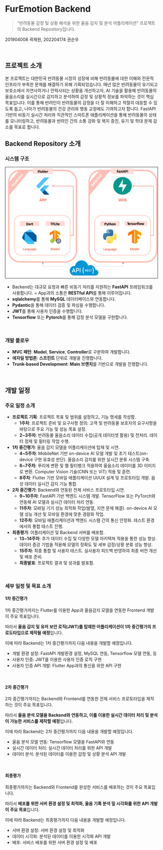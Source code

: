# FurEmotion Backend

> "반려동물 감정 및 상황 해석을 위한 울음 감지 및 분석 어플리케이션" 프로젝트의 Backend Repository입니다.

201904008 곽재원, 202204174 권순우

<br>

## 프로젝트 소개

본 프로젝트는 대한민국 반려동물 시장의 성장에 비해 반려동물에 대한 이해와 전문적 인프라가 부족한 문제를 해결하기 위해 기획되었습니다. 매년 많은 반려동물이 유기되고 보호소에서 자연사하거나 안락사되는 상황을 개선하고자, AI 기술을 활용해 반려동물의 울음소리를 실시간으로 감지하고 분석하여 감정 및 상황적 정보를 파악하는 것이 핵심 목표입니다. 이를 통해 반려인이 반려동물의 감정을 더 잘 이해하고 적절히 대응할 수 있도록 돕고, 나아가 반려동물의 건강 관리와 행동 교정에도 기여하고자 합니다. FastAPI 기반의 비동기 실시간 처리와 직관적인 스마트폰 애플리케이션을 통해 반려동물의 상태를 모니터링하고, 반려동물과 반려인 간의 소통 강화 및 복지 증진, 유기 및 학대 문제 감소를 목표로 합니다.

## Backend Repository 소개

### 시스템 구조

![시스템 구조](https://raw.githubusercontent.com/FurEmotion/FurEmotion-Backend/refs/heads/main/static/system_architecture.png)

- Backend는 대규모 요청과 빠른 비동기 처리를 지원하는 **FastAPI** 프레임워크를 사용합니다.
  = App과의 소통은 **RESTful API**를 통해 이루어집니다.
- **sqlalchemy**를 통해 **MySQL** 데이터베이스와 연동합니다.
- **Pydantic**을 통해 데이터 검증 및 파싱을 수행합니다.
- **JWT**를 통해 사용자 인증을 수행합니다.
- **Tensorflow** 또는 **Pytorch**를 통해 감정 분석 모델을 구현합니다.

<br>

### 개발 플로우

- **MVC 패턴**: **Model**, **Service**, **Controller**로 구분하여 개발합니다.
- **에자일 방법론**: **스프린트** 단위로 개발을 진행합니다.
- **Trunk-based Development**: **Main 브랜치**를 기반으로 개발을 진행합니다.

<br>

## 개발 일정

### 주요 일정 소개

- **프로젝트 기획**: 프로젝트 목표 및 범위를 설정하고, 기능 명세를 작성함.
  - **1주차**: 프로젝트 준비 및 요구사항 정의: 고객 및 반려동물 보호자의 요구사항을 바탕으로 주요 기능 및 성능 목표 설정.
  - **2~3주차**: 반려동물 울음소리 데이터 수집(공개 데이터셋 활용) 및 전처리. 데이터 정제 및 필터링 작업 수행.
- **1차 중간평가**: 울음 감지 모델을 어플리케이션에 탑재 및 시연.
  - **4~5주차**: MobileNet 기반 on-device AI 모델 개발 및 초기 테스트(on-device 구현 유효성 판단). 울음소리 감지를 위한 실시간 분류 시스템 구축.
  - **6~7주차**: 푸리에 변환 및 멜 필터뱅크 적용하여 울음소리 데이터를 3D 이미지로 변환. Computer Vision 기술(CNN 또는 ViT) 적용 및 훈련.
  - **8주차**: Flutter 기반 모바일 애플리케이션 UI/UX 설계 및 프로토타입 개발. 음성 데이터 실시간 감지 기능 통합.
- **2차 중간평가**: Backend와 연동된 전체 서비스 프로토타입 시연.
  - **9~10주차**: FastAPI 기반 백엔드 시스템 개발. TensorFlow 또는 PyTorch와 연동해 AI 모델과 실시간 데이터 처리 연동.
  - **11주차**: 모바일 기기 성능 최적화 작업(발열, 지연 문제 해결). on-device AI 모델 성능 개선 및 모바일 환경에 맞춘 경량화 작업.
  - **12주차**: 모바일 애플리케이션과 백엔드 시스템 간의 통신 안정화. 테스트 환경에서의 통합 테스트 진행.
- **최종평가**: 어플리케이션 및 Backend 서버를 배포함.
  - **13~14주차**: 추가 데이터 수집 및 다양한 모델 아키텍쳐 적용을 통한 성능 향상. 데이터 증강 기법을 적용해 모델의 정확도 및 세부 감정/상황 분류 성능 향상.
  - **15주차**: 최종 통합 및 사용자 테스트. 실사용자 피드백 반영하여 최종 버전 개선 및 배포 준비.
  - **최종발표**: 프로젝트 결과 및 성과를 발표함.

<br>

### 세부 일정 및 목표 소개

#### 1차 중간평가

1차 중간평가까지는 Flutter를 이용한 App과 울음감지 모델을 연동한 Frontend 개발이 주요 목표입니다.

따라서 **울음 감지 및 유저 보안 로직(JWT)를 탑재한 어플리케이션이 1차 중간평가의 프로도타입으로 제작될 예정**입니다.

이에 따라 Backend는 1차 중간평가까지 다음 내용을 개발할 예정입니다.

- 개발 환경 설정: FastAPI 개발환경 설정, MySQL 연동, Tensorflow 모델 연동, 등
- 사용자 인증: JWT를 이용한 사용자 인증 로직 구현
- 사용자 인증 API 개발: Flutter App과의 통신을 위한 API 구현

<br>

#### 2차 중간평가

2차 중간평가까지는 Backend와 Frontend를 연동한 전체 서비스 프로토타입을 제작하는 것이 주요 목표입니다.

따라서 **울음 분석 모델을 Backend와 연동하고, 이를 이용한 실시간 데이터 처리 및 분석이 가능한 서비스를 제작할 예정**입니다.

이에 따라 Backend는 2차 중간평가까지 다음 내용을 개발할 예정입니다.

- 울음 분석 모델 연동: Tensorflow 모델을 FastAPI와 연동
- 실시간 데이터 처리: 실시간 데이터 처리를 위한 API 개발
- 데이터 분석: 분석된 데이터를 이용한 감정 및 상황 분석 API 개발

<br>

#### 최종평가

최종평가까지는 Backend와 Frontend를 완성한 서비스를 배포하는 것이 주요 목표입니다.

따라서 **배포를 위한 서버 환경 설정 및 최적화, 울음 기록 분석 밒 시각화를 위한 API 개발이 주요 목표**입니다.

이에 따라 Backend는 최종평가까지 다음 내용을 개발할 예정입니다.

- 서버 환경 설정: 서버 환경 설정 및 최적화
- 데이터 시각화: 분석된 데이터를 이용한 시각화 API 개발
- 배포: 서비스 배포를 위한 서버 환경 설정 및 배포
